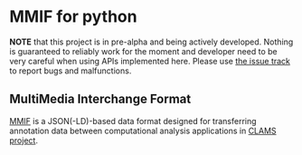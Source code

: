 # MMIF for python 

**NOTE** that this project is in pre-alpha and being actively developed. Nothing is guaranteed to reliably work for the moment and developer need to be very careful when using APIs implemented here. Please use [the issue track](https://github.com/clamsproject/mmif/issues) to report bugs and malfunctions.

## MultiMedia Interchange Format
[MMIF](htts://mmif.clams.ai) is a JSON(-LD)-based data format designed for transferring annotation data between computational analysis applications in [CLAMS project](https://www.clams.ai). 

